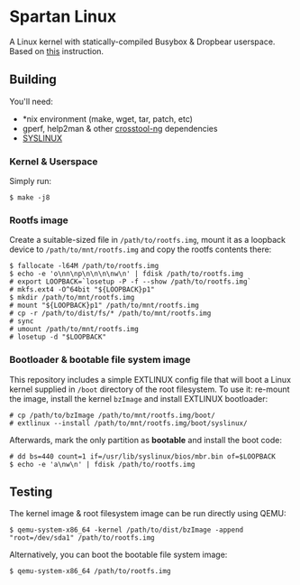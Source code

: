 # Spartan Linux

A Linux kernel with statically-compiled Busybox & Dropbear userspace. Based on [this](https://github.com/MichielDerhaeg/build-linux) instruction.

## Building

You'll need:

- *nix environment (make, wget, tar, patch, etc)
- gperf, help2man & other [crosstool-ng](http://crosstool-ng.github.io/) dependencies
- [SYSLINUX](http://www.syslinux.org)

### Kernel & Userspace

Simply run:

```
$ make -j8
```

### Rootfs image

Create a suitable-sized file in `/path/to/rootfs.img`, mount it as a loopback device to `/path/to/mnt/rootfs.img` and copy the rootfs contents there:

```
$ fallocate -l64M /path/to/rootfs.img
$ echo -e 'o\nn\np\n\n\n\nw\n' | fdisk /path/to/rootfs.img
# export LOOPBACK=`losetup -P -f --show /path/to/rootfs.img`
# mkfs.ext4 -O^64bit "${LOOPBACK}p1"
$ mkdir /path/to/mnt/rootfs.img
# mount "${LOOPBACK}p1" /path/to/mnt/rootfs.img
# cp -r /path/to/dist/fs/* /path/to/mnt/rootfs.img
# sync
# umount /path/to/mnt/rootfs.img
# losetup -d "$LOOPBACK"
```

### Bootloader & bootable file system image

This repository includes a simple EXTLINUX config file that will boot a Linux kernel supplied in `/boot` directory of the root filesystem. To use it: re-mount the image, install the kernel `bzImage` and install EXTLINUX bootloader:

```
# cp /path/to/bzImage /path/to/mnt/rootfs.img/boot/
# extlinux --install /path/to/mnt/rootfs.img/boot/syslinux/
```

Afterwards, mark the only partition as **bootable** and install the boot code:

```
# dd bs=440 count=1 if=/usr/lib/syslinux/bios/mbr.bin of=$LOOPBACK
$ echo -e 'a\nw\n' | fdisk /path/to/rootfs.img
```

## Testing

The kernel image & root filesystem image can be run directly using QEMU:

```
$ qemu-system-x86_64 -kernel /path/to/dist/bzImage -append "root=/dev/sda1" /path/to/rootfs.img
```

Alternatively, you can boot the bootable file system image:

```
$ qemu-system-x86_64 /path/to/rootfs.img
```
